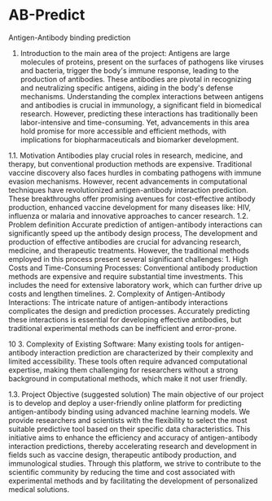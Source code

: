 # AB-Predict
Antigen-Antibody binding prediction
1. Introduction to the main area of the project:
Antigens are large molecules of proteins, present on the surfaces of pathogens like viruses and bacteria, trigger the body's immune response, leading to the production of antibodies. These antibodies are pivotal in recognizing and neutralizing specific antigens, aiding in the body's defense mechanisms. Understanding the complex interactions between antigens and antibodies is crucial in immunology, a significant field in biomedical research. However, predicting these interactions has traditionally been labor-intensive and time-consuming. Yet, advancements in this area hold promise for more accessible and efficient methods, with implications for biopharmaceuticals and biomarker development.

1.1. Motivation
Antibodies play crucial roles in research, medicine, and therapy, but conventional production methods are expensive. Traditional vaccine discovery also faces hurdles in combating pathogens with immune evasion mechanisms. However, recent advancements in computational techniques have revolutionized antigen-antibody interaction prediction. These breakthroughs offer promising avenues for cost-effective antibody production, enhanced vaccine development for many diseases like: HIV, influenza or malaria and innovative approaches to cancer research.
1.2. Problem definition
Accurate prediction of antigen-antibody interactions can significantly speed up the antibody design process, The development and production of effective antibodies are crucial for advancing research, medicine, and therapeutic treatments. However, the traditional methods employed in this process present several significant challenges:
1.
High Costs and Time-Consuming Processes: Conventional antibody production methods are expensive and require substantial time investments. This includes the need for extensive laboratory work, which can further drive up costs and lengthen timelines.
2.
Complexity of Antigen-Antibody Interactions: The intricate nature of antigen-antibody interactions complicates the design and prediction processes. Accurately predicting these interactions is essential for developing effective antibodies, but traditional experimental methods can be inefficient and error-prone.

10
3.
Complexity of Existing Software: Many existing tools for antigen-antibody interaction prediction are characterized by their complexity and limited accessibility. These tools often require advanced computational expertise, making them challenging for researchers without a strong background in computational methods, which make it not user friendly.

1.3. Project Objective (suggested solution)
The main objective of our project is to develop and deploy a user-friendly online platform for predicting antigen-antibody binding using advanced machine learning models. We provide researchers and scientists with the flexibility to select the most suitable predictive tool based on their specific data characteristics. This initiative aims to enhance the efficiency and accuracy of antigen-antibody interaction predictions, thereby accelerating research and development in fields such as vaccine design, therapeutic antibody production, and immunological studies. Through this platform, we strive to contribute to the scientific community by reducing the time and cost associated with experimental methods and by facilitating the development of personalized medical solutions.
